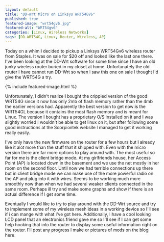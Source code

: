 ```yaml
---
layout: default
title: "DD-Wrt Micro on Linksys WRT54Gv6"
published: true
featured-image: "wrt54gv6.jpg"
featured-alt: "WRT54gv6"
categories: [Linux, Wireless Networks]
tags: [DD-WRT54G, Linux, Router, Wireless, AP]
---
```

Today on a whim I decided to pickup a Linksys WRT54Gv6 wireless router from Staples. It was on sale for $20 off and looked like the last one there. I've been looking at the DD-Wrt software for some time since I have an old junky wireless router buried in my closet at home. Unfortunately the old router I have cannot run DD-Wrt so when I saw this one on sale I thought I'd give the WRT54G a try.

{% include featured-image.html %}

Unfortunately, I didn't realize I bought the crippled version of the good WRT54G since it now has only 2mb of flash memory rather than the 4mb the earlier versions had. Apparently the best version to get now is the WRT54GL because it contains the most flash memory and is meant for Linux. The version I bought has a proprietary O/S installed on it and I was slightly worried I wouldn't be able to get linux on it, but after following some good instructions at the Scorpiontek website I managed to get it working really easily.

I've only have the new firmware on the router for a few hours but I already like it alot more than the stuff that it shipped with. Even with the micro version there are far more options to play around with. The most useful so far for me is the client bridge mode. At my girlfriends house, her Access Point (AP) is located down in the basement and we use the net mostly in her room on the second floor. Until now we had terrible connections up there but in client bridge mode we can make use of the more powerful radio on the AP and plug into it with wires. Seems to be working much more smoothly now than when we had several weaker clients connected in the same room. Perhaps ill try and make some graphs and show if there is an actual difference if I get some time.

Eventually I would like to try to play around with the DD-Wrt source and try to implement some of my wireless mesh ideas in a working device so I'll see if i can mange with what I've got here. Additionally, I have a cool looking LCD panel that an electronics friend gave me so I'll see if I can get some help hooking that into the router to display some useful information right on the router. I'll post any progress I make or pictures of mods on the blog here.

